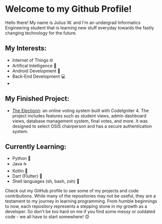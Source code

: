 # Welcome to my Github Profile!

Hello there! My name is Julius W. and I'm an undergrad Informatics Engineering student that is learning new stuff everyday towards the fastly changing technology for the future.

## My Interests: 

- Internet of Things 🌐
- Artifical Intelligence 🤖
- Android Development 📱
- Back-End Development 💻
- 
## My Finished Project:

- [The Electionn](https://github.com/Jtnqr/the-electionn): an online voting system built with CodeIgniter 4. The project includes features such as student views, admin dashboard views, database management system, final votes, and more. It was designed to select OSIS chairperson and has a secure authentication system.

## Currently Learning: 

- Python 🐍
- Java ☕️
- Kotlin 🎯
- Dart (Flutter) 📱
- Shell languages (sh, bash, zsh) 🐚

Check out my GitHub profile to see some of my projects and code contributions. While many of the repositories may not be useful, they are a testament to my journey in learning programming. From humble beginnings to now, each repository represents a stepping stone in my growth as a developer. So don't be too hard on me if you find some messy or outdated code - we all have to start somewhere! 😊
